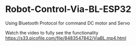 # Robot-Control-Via-BL-ESP32
 Using Bluetooth Protocol for command DC motor and Servo
 
Watch the video to fully see the functionality
https://s33.picofile.com/file/8483547842/ViaBL.mp4.html
